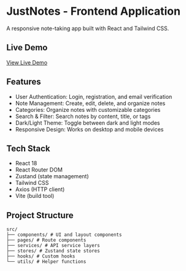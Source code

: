 # JustNotes - Frontend Application

A responsive note-taking app built with React and Tailwind CSS.

## Live Demo

[View Live Demo](https://justnotes-livid.vercel.app)

## Features

-   User Authentication: Login, registration, and email verification
-   Note Management: Create, edit, delete, and organize notes
-   Categories: Organize notes with customizable categories
-   Search & Filter: Search notes by content, title, or tags
-   Dark/Light Theme: Toggle between dark and light modes
-   Responsive Design: Works on desktop and mobile devices

## Tech Stack

-   React 18
-   React Router DOM
-   Zustand (state management)
-   Tailwind CSS
-   Axios (HTTP client)
-   Vite (build tool)

## Project Structure

```
src/
├── components/ # UI and layout components
├── pages/ # Route components
├── services/ # API service layers
├── stores/ # Zustand state stores
├── hooks/ # Custom hooks
└── utils/ # Helper functions

```
